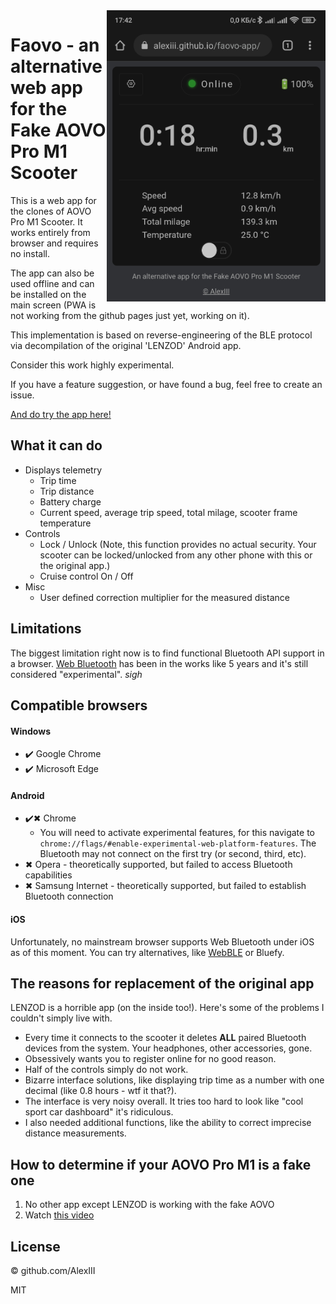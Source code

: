 <img align="right" width="350" src="./img/screenshot-1.jpg" />

# Faovo - an alternative web app for the Fake AOVO Pro M1 Scooter

This is a web app for the clones of AOVO Pro M1 Scooter. It works entirely from browser and requires no install.

The app can also be used offline and can be installed on the main screen (PWA is not working from the github pages just yet, working on it).

This implementation is based on reverse-engineering of the BLE protocol via decompilation of the original 'LENZOD' Android app.

Consider this work highly experimental.

If you have a feature suggestion, or have found a bug, feel free to create an issue.

[And do try the app here!](https://alexiii.github.io/faovo-app/)

## What it can do

- Displays telemetry
  - Trip time
  - Trip distance
  - Battery charge
  - Current speed, average trip speed, total milage, scooter frame temperature
- Controls
  - Lock / Unlock (Note, this function provides no actual security. Your scooter can be locked/unlocked from any other phone with this or the original app.)
  - Cruise control On / Off
- Misc
  - User defined correction multiplier for the measured distance


## Limitations

The biggest limitation right now is to find functional Bluetooth API support in a browser.
[Web Bluetooth](https://webbluetoothcg.github.io/web-bluetooth/) has been in the works like 5 years and it's still considered "experimental". *sigh* 

## Compatible browsers

#### Windows

- ✔️ Google Chrome
- ✔️ Microsoft Edge

#### Android

- ✔️✖ Chrome
  - You will need to activate experimental features, for this navigate to `chrome://flags/#enable-experimental-web-platform-features`.
  The Bluetooth may not connect on the first try (or second, third, etc).
- ✖ Opera - theoretically supported, but failed to access Bluetooth capabilities
- ✖ Samsung Internet - theoretically supported, but failed to establish Bluetooth connection

#### iOS

Unfortunately, no mainstream browser supports Web Bluetooth under iOS as of this moment.
You can try alternatives, like [WebBLE](https://github.com/daphtdazz/WebBLE) or Bluefy.

## The reasons for replacement of the original app

LENZOD is a horrible app (on the inside too!). Here's some of the problems I couldn't simply live with.

- Every time it connects to the scooter it deletes **ALL** paired Bluetooth devices from the system. Your headphones, other accessories, gone.
- Obsessively wants you to register online for no good reason.
- Half of the controls simply do not work.
- Bizarre interface solutions, like displaying trip time as a number with one decimal (like 0.8 hours - wtf it that?).
- The interface is very noisy overall. It tries too hard to look like "cool sport car dashboard" it's ridiculous.
- I also needed additional functions, like the ability to correct imprecise distance measurements.

## How to determine if your AOVO Pro M1 is a fake one

1. No other app except LENZOD is working with the fake AOVO
2. Watch [this video](https://youtu.be/DFh4OfBI1Jg?t=1325)

## License

© github.com/AlexIII

MIT
